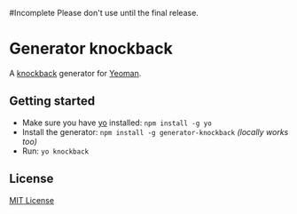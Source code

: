 #Incomplete Please don't use until the final release.

# Generator knockback
A [knockback](http://kmalakoff.github.io/knockback/) generator for [Yeoman](http://yeoman.io).

## Getting started
- Make sure you have [yo](https://github.com/yeoman/yo) installed:
    `npm install -g yo`
- Install the generator: `npm install -g generator-knockback` *(locally works too)*
- Run: `yo knockback`

## License
[MIT License](http://en.wikipedia.org/wiki/MIT_License)
